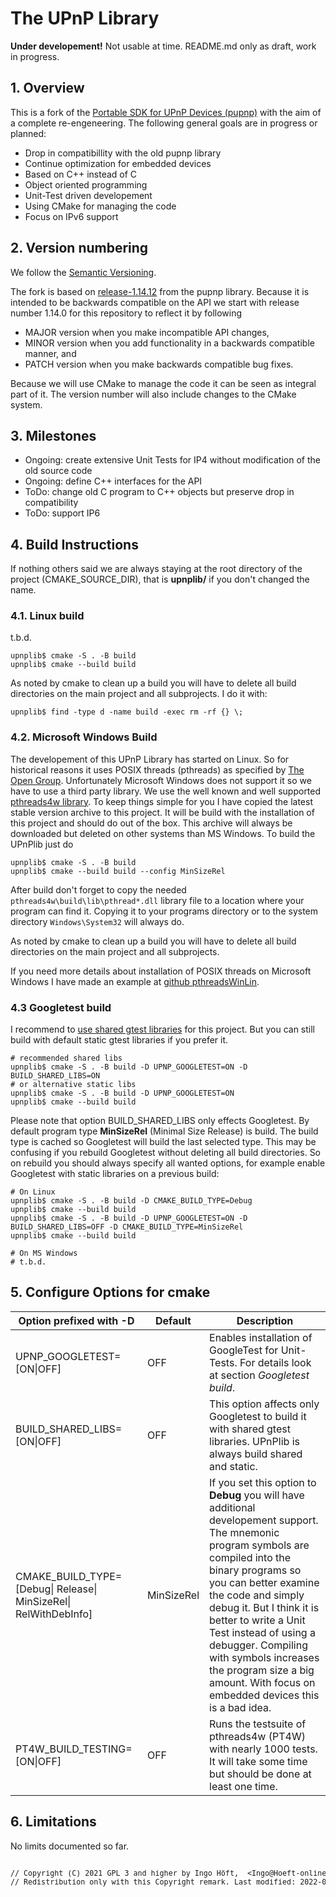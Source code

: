 # The UPnP Library
**Under developement!**
Not usable at time. README.md only as draft, work in progress.

## 1. Overview
This is a fork of the [Portable SDK for UPnP Devices (pupnp)](https://github.com/pupnp/) with the aim of a complete re-engeneering. The following general goals are in progress or planned:
- Drop in compatibillity with the old pupnp library
- Continue optimization for embedded devices
- Based on C++ instead of C
- Object oriented programming
- Unit-Test driven developement
- Using CMake for managing the code
- Focus on IPv6 support

## 2. Version numbering
We follow the [Semantic Versioning](https://semver.org/spec/v2.0.0.html#semantic-versioning-200).

The fork is based on [release-1.14.12](https://github.com/pupnp/pupnp/releases/tag/release-1.14.12) from the pupnp library. Because it is intended to be backwards compatible on the API we start with release number 1.14.0 for this repository to reflect it by following
- MAJOR version when you make incompatible API changes,
- MINOR version when you add functionality in a backwards compatible manner, and
- PATCH version when you make backwards compatible bug fixes.

Because we will use CMake to manage the code it can be seen as integral part of it. The version number will also include changes to the CMake system.

## 3. Milestones
- Ongoing: create extensive Unit Tests for IP4 without modification of the old source code
- Ongoing: define C++ interfaces for the API
- ToDo:    change old C program to C++ objects but preserve drop in compatibility
- ToDo:    support IP6

## 4. Build Instructions
If nothing others said we are always staying at the root directory of the project (CMAKE_SOURCE_DIR), that is **upnplib/** if you don't changed the name.

### 4.1. Linux build
t.b.d.

    upnplib$ cmake -S . -B build
    upnplib$ cmake --build build

As noted by cmake to clean up a build you will have to delete all build directories on the main project and all subprojects. I do it with:

    upnplib$ find -type d -name build -exec rm -rf {} \;

### 4.2. Microsoft Windows Build
The developement of this UPnP Library has started on Linux. So for historical reasons it uses POSIX threads (pthreads) as specified by [The Open Group](http://get.posixcertified.ieee.org/certification_guide.html). Unfortunately Microsoft Windows does not support it so we have to use a third party library. We use the well known and well supported [pthreads4w library](https://sourceforge.net/p/pthreads4w). To keep things simple for you I have copied the latest stable version archive to this project. It will be build with the installation of this project and should do out of the box. This archive will always be downloaded but deleted on other systems than MS Windows. To build the UPnPlib just do

    upnplib$ cmake -S . -B build
    upnplib$ cmake --build build --config MinSizeRel

After build don't forget to copy the needed `pthreads4w\build\lib\pthread*.dll` library file to a location where your program can find it. Copying it to your programs directory or to the system directory `Windows\System32` will always do.

As noted by cmake to clean up a build you will have to delete all build directories on the main project and all subprojects.

If you need more details about installation of POSIX threads on Microsoft Windows I have made an example at [github pthreadsWinLin](https://github.com/upnplib/pthreadsWinLin.git).

### 4.3 Googletest build
I recommend to [use shared gtest libraries](https://github.com/upnplib/upnplib/blob/main/gtests/README.md) for this project. But you can still build with default static gtest libraries if you prefer it.

    # recommended shared libs
    upnplib$ cmake -S . -B build -D UPNP_GOOGLETEST=ON -D BUILD_SHARED_LIBS=ON
    # or alternative static libs
    upnplib$ cmake -S . -B build -D UPNP_GOOGLETEST=ON
    upnplib$ cmake --build build

Please note that option BUILD_SHARED_LIBS only effects Googletest. By default program type **MinSizeRel** (Minimal Size Release) is build. The build type is cached so Googletest will build the last selected type. This may be confusing if you rebuild Googletest without deleting all build directories. So on rebuild you should always specify all wanted options, for example enable Googletest with static libraries on a previous build:

    # On Linux
    upnplib$ cmake -S . -B build -D CMAKE_BUILD_TYPE=Debug
    upnplib$ cmake --build build
    upnplib$ cmake -S . -B build -D UPNP_GOOGLETEST=ON -D BUILD_SHARED_LIBS=OFF -D CMAKE_BUILD_TYPE=MinSizeRel
    upnplib$ cmake --build build

    # On MS Windows
    # t.b.d.

## 5. Configure Options for cmake
Option prefixed with -D | Default | Description
-------|---------|---
UPNP_GOOGLETEST=[ON\|OFF] | OFF | Enables installation of GoogleTest for Unit-Tests. For details look at section *Googletest build*.
BUILD_SHARED_LIBS=[ON\|OFF] | OFF | This option affects only Googletest to build it with shared gtest libraries. UPnPlib is always build shared and static.
CMAKE_BUILD_TYPE=[Debug\| Release\| MinSizeRel\| RelWithDebInfo] | MinSizeRel | If you set this option to **Debug** you will have additional developement support. The mnemonic program symbols are compiled into the binary programs so you can better examine the code and simply debug it. But I think it is better to write a Unit Test instead of using a debugger. Compiling with symbols increases the program size a big amount. With focus on embedded devices this is a bad idea.
PT4W_BUILD_TESTING=[ON\|OFF] | OFF | Runs the testsuite of pthreads4w (PT4W) with nearly 1000 tests. It will take some time but should be done at least one time.

<!-- - -D DEVEL=OFF          This enables some additional information for developement. It preserves installation options that normaly will be deleted after Installation for Optimisation so you can examine them. These are mainly the installation directory from **pthread4w** and its temporary installation files even on a non MS Windows environment.
-->
## 6. Limitations
No limits documented so far.

<pre><sup>
// Copyright (C) 2021 GPL 3 and higher by Ingo Höft,  &#60;Ingo&#64;Hoeft-online.de&#62;
// Redistribution only with this Copyright remark. Last modified: 2022-02-09
</sup></sup>
